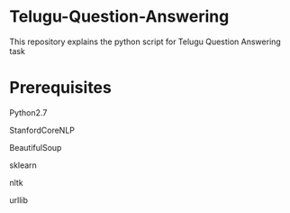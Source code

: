 # Telugu-Question-Answering
This repository explains the python script for Telugu Question Answering task


# Prerequisites
Python2.7

StanfordCoreNLP

BeautifulSoup

sklearn

nltk

urllib
